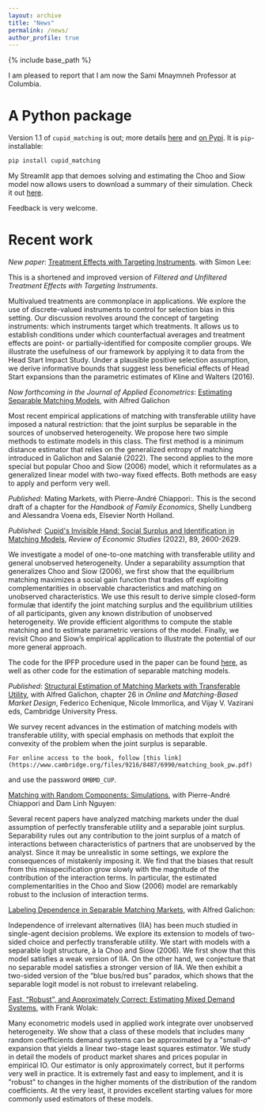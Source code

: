 ```yaml
---
layout: archive
title: "News"
permalink: /news/
author_profile: true
---
```


{% include base_path %}

I am pleased to report that I am now the Sami Mnaymneh Professor at Columbia.

# A Python package

Version 1.1 of `cupid_matching` is out; more details [here](code.md) and [on Pypi](https://pypi.org/project/cupid-matching/). It is `pip`-installable:

```sh
pip install cupid_matching
```

My Streamlit app that demoes solving and estimating the Choo and Siow model now allows users to download a summary of their simulation. Check it out [here](http://3.84.215.135:8501).

Feedback is very welcome.

# Recent work

_New paper_: [Treatment Effects with Targeting Instruments](https://arxiv.org/abs/2007.10432#).
with Simon Lee:

This is a shortened and improved version of *Filtered and Unfiltered Treatment Effects with Targeting Instruments*.

Multivalued treatments are commonplace in applications. We explore the use of discrete-valued instruments to control for selection bias in this setting. Our discussion revolves around the concept of targeting instruments: which instruments target which treatments. It allows us to establish conditions under which counterfactual averages and treatment effects are point- or partially-identified for composite complier groups. We illustrate the usefulness of our framework by applying it to data from the Head Start Impact Study. Under a plausible positive selection assumption, we derive informative bounds that suggest less beneficial effects of Head Start expansions than the parametric estimates of Kline and Walters (2016).

_Now forthcoming in the Journal of Applied Econometrics_: [Estimating Separable Matching Models](../files/estimating_separable_models.pdf),
with Alfred Galichon

Most recent empirical applications of matching with transferable utility have imposed a natural restriction: that the joint surplus be separable in the sources of unobserved heterogeneity. We propose here two simple methods to estimate models in this class. The first method is a minimum distance estimator that relies on the generalized entropy of matching introduced in Galichon and Salanié (2022). The second applies to the more special but popular Choo and Siow (2006) model, which it reformulates as a generalized linear model with two-way fixed effects. Both methods are easy to apply and perform very well.

_Published_: Mating Markets,
with Pierre-André Chiappori:.
This is the second draft of a chapter for the _Handbook of Family Economics_, Shelly Lundberg and Alessandra Voena eds, Elsevier North Holland.

_Published_: [Cupid's Invisible Hand: Social Surplus and Identification in Matching Models](https://academic.oup.com/restud/article-abstract/89/5/2600/6478301),
  _Review of Economic Studies_ (2022), 89, 2600-2629.

We investigate a model of one-to-one matching with transferable utility and general unobserved heterogeneity. Under a separability assumption that generalizes Choo and Siow (2006), we first show that the equilibrium matching maximizes a social gain function that trades off exploiting complementarities in observable characteristics and matching on unobserved characteristics. We use this result to derive simple closed-form formulæ that identify the joint matching surplus and the equilibrium utilities of all participants, given any known distribution of unobserved heterogeneity. We provide efficient algorithms to compute the stable matching and to estimate parametric versions of the model. Finally, we revisit Choo and Siow’s empirical application to illustrate the potential of our more general approach.

The code for the IPFP procedure used in the paper can be found [here](https://pypi.org/project/cupid-matching/), as well as other code for the estimation of separable matching models.

_Published_: [Structural Estimation of Matching Markets with Transferable Utility](https://www.cambridge.org/core/books/online-and-matchingbased-market-design/604CA9FF1396C489D6497CF336368524#), with Alfred Galichon, chapter 26 in _Online and Matching-Based Market Design_,
  Federico Echenique, Nicole Immorlica, and Vijay V. Vazirani eds,
  Cambridge University Press.

We survey recent advances in the estimation of matching models with transferable utility, with special emphasis on methods that exploit the convexity of the problem when the joint surplus is separable.

    For online access to the book, follow [this link](https://www.cambridge.org/files/9216/8487/6990/matching_book_pw.pdf)

and use the password `OMBMD_CUP`.



[Matching with Random Components: Simulations](../files/CNSdraftDec10final.pdf), with Pierre-André Chiappori and Dam Linh Nguyen:

Several recent papers have analyzed matching markets under the dual assumption of perfectly transferable utility and a separable joint surplus. Separability rules out any contribution to the joint surplus of a match of interactions between characteristics of partners that are unobserved by the analyst. Since it may be unrealistic in some settings, we explore the consequences of mistakenly imposing it. We find that the biases that result from this misspecification grow slowly with the magnitude of the contribution of the interaction terms. In particular, the estimated complementarities in the Choo and Siow (2006) model are remarkably robust to the inclusion of interaction terms.

[Labeling Dependence in Separable Matching Markets](../files/MatchingIIL_9dec2019), with Alfred Galichon:

Independence of irrelevant alternatives (IIA) has been much studied in single-agent decision problems. We explore its extension to models of two-sided choice and perfectly transferable utility. We start with models with a separable logit structure, à la Choo and Siow (2006). We first show that this model satisfies a weak version of IIA. On the other hand, we conjecture that no separable model satisfies a stronger version of IIA. We then exhibit a two-sided version of the “blue bus/red bus” paradox, which shows that the separable logit model is not robust to irrelevant relabeling.

[Fast, “Robust”, and Approximately Correct: Estimating Mixed Demand Systems](../files/BLPwith2SLS_8_March_2019.pdf), with Frank Wolak:

Many econometric models used in applied work integrate over unobserved heterogeneity. We show that a class of these models that includes many random coefficients demand systems can be approximated by a "small-$\sigma$" expansion that yields a linear two-stage least squares estimator. We study in detail the models of product market shares and prices popular in empirical IO. Our estimator is only approximately correct, but it performs very well in practice. It is extremely fast and easy to implement, and it is "robust" to changes in the higher moments of the distribution of the random coefficients. At the very least, it provides excellent starting values for more commonly used estimators of these models.
